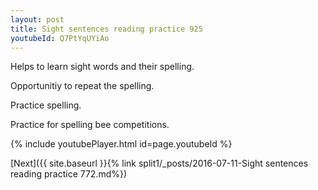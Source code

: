```yaml
---
layout: post
title: Sight sentences reading practice 925
youtubeId: Q7PtYqUYiAo
---
```

 
 
Helps to learn sight words and their spelling.

Opportunitiy to repeat the spelling. 

Practice spelling. 
 
Practice for spelling bee competitions. 
 
{% include youtubePlayer.html id=page.youtubeId %}
 
 

[Next]({{ site.baseurl }}{% link  split1/_posts/2016-07-11-Sight sentences reading practice 772.md%})
 
